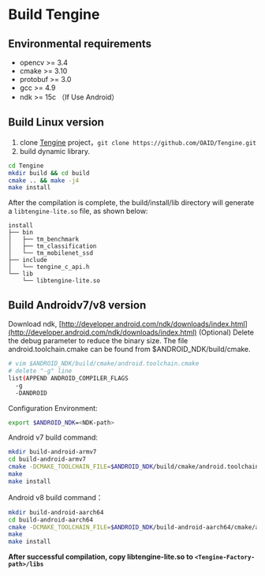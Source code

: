 # Build Tengine

## Environmental requirements
- opencv >= 3.4
- cmake >= 3.10
- protobuf >= 3.0
- gcc >= 4.9
- ndk >= 15c （If Use Android）

## Build Linux version
1. clone [Tengine](https://github.com/OAID/Tengine) project，`git clone https://github.com/OAID/Tengine.git`
2. build dynamic library.
```bash
cd Tengine
mkdir build && cd build
cmake .. && make -j4
make install
```
After the compilation is complete, the build/install/lib directory will generate a `libtengine-lite.so` file, as shown below:
```Text
install
├── bin
│   ├── tm_benchmark
│   ├── tm_classification
│   └── tm_mobilenet_ssd
├── include
│   └── tengine_c_api.h
└── lib
    └── libtengine-lite.so
```

## Build Androidv7/v8 version
Download ndk, [http://developer.android.com/ndk/downloads/index.html](http://developer.android.com/ndk/downloads/index.html)
(Optional) Delete the debug parameter to reduce the binary size. The file android.toolchain.cmake can be found from $ANDROID_NDK/build/cmake.
```bash
# vim $ANDROID_NDK/build/cmake/android.toolchain.cmake
# delete "-g" line
list(APPEND ANDROID_COMPILER_FLAGS
  -g
  -DANDROID
```

Configuration Environment:
```bash
export $ANDROID_NDK=<NDK-path>
```

Android v7 build command:
```bash
mkdir build-android-armv7
cd build-android-armv7
cmake -DCMAKE_TOOLCHAIN_FILE=$ANDROID_NDK/build/cmake/android.toolchain.cmake -DANDROID_ABI="armeabi-v7a" -DANDROID_ARM_NEON=ON -DANDROID_PLATFORM=android-19 ..
make
make install
```

Android v8 build command：
```bash
mkdir build-android-aarch64
cd build-android-aarch64
cmake -DCMAKE_TOOLCHAIN_FILE=$ANDROID_NDK/build-android-aarch64/cmake/android.toolchain.cmake -DANDROID_ABI="arm64-v8a" -DANDROID_PLATFORM=android-21 ..
make
make install
```

<b>After successful compilation, copy libtengine-lite.so to `<Tengine-Factory-path>/libs`</b>
